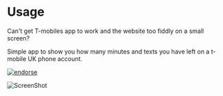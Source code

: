 # Usage

Can't get T-mobiles app to work and the website too fiddly on a small screen?

Simple app to show you how many minutes and texts you have left on a t-mobile UK phone account.

[![endorse](https://api.coderwall.com/mrloop/endorsecount.png)](https://coderwall.com/mrloop)

![ScreenShot](https://raw.github.com/mrloop/usage/master/usage/Default.png)


